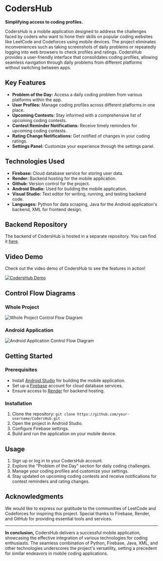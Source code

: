 # CodersHub

**Simplifying access to coding profiles.**

CodersHub is a mobile application designed to address the challenges faced by coders who want to hone their skills on popular coding websites like LeetCode and Codeforces using mobile devices. The project eliminates inconveniences such as taking screenshots of daily problems or repeatedly logging into web browsers to check profiles and ratings. CodersHub provides a user-friendly interface that consolidates coding profiles, allowing seamless navigation through daily problems from different platforms without switching between apps.

## Key Features

- **Problem of the Day:** Access a daily coding problem from various platforms within the app.
- **User Profiles:** Manage coding profiles across different platforms in one place.
- **Upcoming Contests:** Stay informed with a comprehensive list of upcoming coding contests.
- **Contest Reminder Notifications:** Receive timely reminders for upcoming coding contests.
- **Rating Change Notifications:** Get notified of changes in your coding ratings.
- **Settings Panel:** Customize your experience through the settings panel.

## Technologies Used

- **Firebase:** Cloud database service for storing user data.
- **Render:** Backend hosting for the mobile application.
- **Github:** Version control for the project.
- **Android Studio:** Used for building the mobile application.
- **Visual Studio:** Text editor for writing, running, and testing backend code.
- **Languages:** Python for data scraping, Java for the Android application's backend, XML for frontend design.

## Backend Repository

The backend of CodersHub is hosted in a separate repository. You can find it [here](https://github.com/your-username/CodersHub-Backend).

## Video Demo

Check out the video demo of CodersHub to see the features in action!

[![CodersHub Demo](link_to_demo_thumbnail_image)](link_to_demo_video)

## Control Flow Diagrams

### Whole Project

![Whole Project Control Flow Diagram](https://drive.google.com/file/d/1mcL95rrIggh0cHe3fAbbrlw3a7VF9YPL/view?usp=sharing)

### Android Application

![Android Application Control Flow Diagram](link_to_android_app_diagram_image)

## Getting Started

### Prerequisites

- Install [Android Studio](https://developer.android.com/studio) for building the mobile application.
- Set up a [Firebase](https://firebase.google.com/) account for cloud database services.
- Ensure access to [Render](https://render.com/) for backend hosting.

### Installation

1. Clone the repository: `git clone https://github.com/your-username/CodersHub.git`
2. Open the project in Android Studio.
3. Configure Firebase settings.
4. Build and run the application on your mobile device.

## Usage

1. Sign up or log in to your CodersHub account.
2. Explore the "Problem of the Day" section for daily coding challenges.
3. Manage your coding profiles and customize your settings.
4. Stay updated on upcoming coding contests and receive notifications for contest reminders and rating changes.

## Acknowledgments

We would like to express our gratitude to the communities of LeetCode and Codeforces for inspiring this project. Special thanks to Firebase, Render, and GitHub for providing essential tools and services.

---

**In conclusion,** CodersHub delivers a successful mobile application, showcasing the effective integration of various technologies for coding enthusiasts. The seamless combination of Python, Firebase, Java, XML, and other technologies underscores the project's versatility, setting a precedent for similar endeavors in mobile coding applications.
